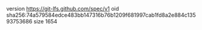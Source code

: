 version https://git-lfs.github.com/spec/v1
oid sha256:74a579584edce483bb147316b76b1209f681997cab1fd8a2e884c13593753686
size 1654
